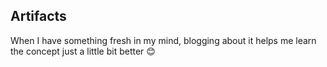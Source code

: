 ## Artifacts

When I have something fresh in my mind, blogging about it helps me learn the concept just a little bit better 😊
